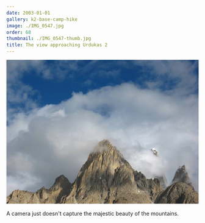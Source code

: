 ```yaml
---
date: 2003-01-01
gallery: k2-base-camp-hike
image: ./IMG_0547.jpg
order: 68
thumbnail: ./IMG_0547-thumb.jpg
title: The view approaching Urdukas 2
---
```


![The view approaching Urdukas 2](./IMG_0547.jpg)

A camera just doesn't capture the majestic beauty of the mountains.